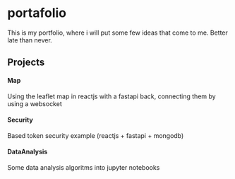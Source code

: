# portafolio
This is my portfolio, where i will put some few ideas that come to me. Better late than never.

## Projects
#### Map
Using the leaflet map in reactjs with a fastapi back, connecting them by using a websocket
#### Security
Based token security example (reactjs + fastapi + mongodb)
#### DataAnalysis
Some data analysis algoritms into jupyter notebooks
